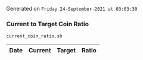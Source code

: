 Generated on `Friday 24-September-2021 at 03:03:30`

### Current to Target Coin Ratio
`current_coin_ratio.sh`

Date|Current|Target|Ratio
---|---|---|---
